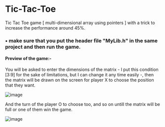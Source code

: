 # Tic-Tac-Toe
Tic Tac Toe game [ multi-dimensional array using pointers ] with a trick to increase the performance around 45%.

### • make sure that you put the header file "MyLib.h" in the same project and then run the game.

#### Preview of the game:-

You will be asked to enter the dimensions of the matrix - I put this condition [3:9] for the sake of limitations, but I can change it any time easily -, then the matrix will be drawn on the screen for player X to choose the position that they want.

![image](https://user-images.githubusercontent.com/16564006/218282725-a28b427f-2816-4a6a-a3fa-7e3166f5cc4f.png)

And the turn of the player O to choose too, and so on untill the matrix will be full or one of them win the game.

![image](https://user-images.githubusercontent.com/16564006/218283181-26a2dcb1-c275-40fe-b38f-1cd93dc31648.png)

